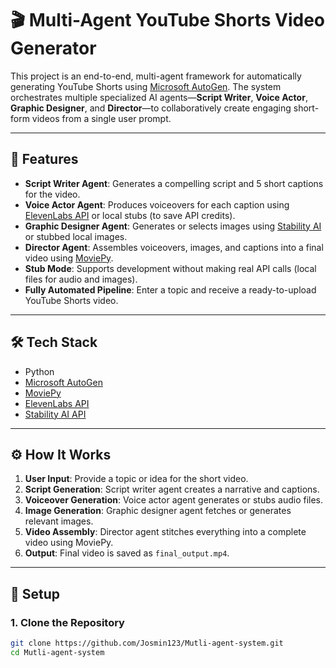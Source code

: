 # 🎬 Multi-Agent YouTube Shorts Video Generator

This project is an end-to-end, multi-agent framework for automatically generating YouTube Shorts using [Microsoft AutoGen](https://github.com/microsoft/autogen). The system orchestrates multiple specialized AI agents—**Script Writer**, **Voice Actor**, **Graphic Designer**, and **Director**—to collaboratively create engaging short-form videos from a single user prompt.

---

## 🚀 Features

- **Script Writer Agent**: Generates a compelling script and 5 short captions for the video.
- **Voice Actor Agent**: Produces voiceovers for each caption using [ElevenLabs API](https://www.elevenlabs.io/) or local stubs (to save API credits).
- **Graphic Designer Agent**: Generates or selects images using [Stability AI](https://stability.ai/) or stubbed local images.
- **Director Agent**: Assembles voiceovers, images, and captions into a final video using [MoviePy](https://zulko.github.io/moviepy/).
- **Stub Mode**: Supports development without making real API calls (local files for audio and images).
- **Fully Automated Pipeline**: Enter a topic and receive a ready-to-upload YouTube Shorts video.

---

## 🛠 Tech Stack

- Python
- [Microsoft AutoGen](https://github.com/microsoft/autogen)
- [MoviePy](https://zulko.github.io/moviepy/)
- [ElevenLabs API](https://www.elevenlabs.io/)
- [Stability AI API](https://platform.stability.ai/)

---

## ⚙️ How It Works

1. **User Input**: Provide a topic or idea for the short video.
2. **Script Generation**: Script writer agent creates a narrative and captions.
3. **Voiceover Generation**: Voice actor agent generates or stubs audio files.
4. **Image Generation**: Graphic designer agent fetches or generates relevant images.
5. **Video Assembly**: Director agent stitches everything into a complete video using MoviePy.
6. **Output**: Final video is saved as `final_output.mp4`.

---

## 🧪 Setup

### 1. Clone the Repository
```bash
git clone https://github.com/Josmin123/Mutli-agent-system.git
cd Mutli-agent-system
